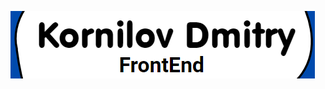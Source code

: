 [![Header](https://github.com/Qargo1/Qargo1/blob/main/assets/header.png)](https://github.com/Qargo1)